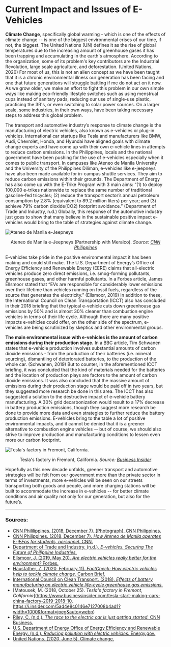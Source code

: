 # Current Impact and Issues of E-Vehicles
**Climate Change**, specifically global warming - which is one of the effects of climate change -- is one of the biggest environmental crises of our time, if not, the biggest. The United Nations (UN) defines it as the rise of global temperatures due to the increasing amount of greenhouse gases it has been trapping and accumulating in the earth's atmosphere. According to the organization, some of its problem's key contributors are the Industrial Revolution, large scale agriculture, and deforestation. (United Nations, 2020) For most of us, this is not an alien concept as we have been taught that it is a chronic environmental illness our generation has been facing and one that future generations will struggle battling if me do not act on it now. As we grow older, we make an effort to fight this problem in our own simple ways like making eco-friendly lifestyle switches such as using menstrual cups instead of sanitary pads, reducing our use of single-use plastic, practicing the 3R's, or even switching to solar power sources. On a larger scale, some industries, in their own ways, have been taking necessary steps to address this global problem. 

The transport and automotive industry’s response to climate change is the manufacturing of electric vehicles, also known as e-vehicles or plug-in vehicles. International car startups like Tesla and manufacturers like BMW, Audi, Chevrolet, Honda, and Hyundai have aligned goals with climate change experts and have come up with their own e-vehicle lines in attempts to reduce carbon emissions. In the Philippines, locals and the national government have been pushing for the use of e-vehicles especially when it comes to public transport. In campuses like Ateneo de Manila University and the University of the Philippines Diliman, e-vehicles like e-jeepneys have also been made available for in-campus shuttle services. They aim to reduce carbon emissions within their grounds. The Department of Energy has also come up with the E-Trike Program with 3 main aims: “(1) to deploy 100,000 e-trikes nationwide to replace the same number of traditional gasoline-fed tricycles; (2) reduce the transport sector’s annual petroleum consumption by 2.8% (equivalent to 89.2 million liters) per year; and (3) achieve 79% carbon dioxide(CO2) footprint avoidance.” (Department of Trade and Industry, n.d.) Globally, this response of the automotive industry just goes to show that many believe in the sustainable positive impact e-vehicles would bring to the table of strategies against climate change. 

![Ateneo de Manila e-Jeepneys](https://cnnphilippines.com/.imaging/mte/demo-cnn-new/750x450/dam/cnn/2018/12/6/Ateneo-de-Manila-e-jeeps.png/jcr:content/Ateneo%20de%20Manila%20e-jeeps.png")
<p align="center">Ateneo de Manila e-Jeepneys (Partnership with Meralco). <em>Source: <a href="https://cnnphilippines.com/lifestyle/2018/12/6/ateneo-manila-operates-ejeeps.html">CNN Philippines</a></em></p>

E-vehicles take pride in the positive environmental impact it has been making and could still make. The U.S. Department of Energy’s Office of Energy Efficiency and Renewable Energy (EERE) claims that all-electric vehicles produce zero direct emissions, i.e. smog-forming pollutants, greenhouse gases, and other harmful pollutants. In a Forbes article, James Ellsmoor stated that “EVs are responsible for considerably lower emissions over their lifetime than vehicles running on fossil fuels, regardless of the source that generates the electricity.” (Ellsmoor, 2019) In addition to these, the International Council on Clean Transportation (ICCT) also has concluded in their 2018 briefing that the typical e-vehicle cuts down greenhouse gas emissions by 50% and is almost 30% cleaner than combustion engine vehicles in terms of their life cycle. Although there are many positive impacts e-vehicles could offer, on the other side of the spectrum, e-vehicles are being scrutinized by skeptics and other environmental groups.

**The main environmental issue with e-vehicles is the amount of carbon emissions during their production stage.** In a BBC article, Tim Schwanen states that e-vehicle production involves substantial amounts of carbon dioxide emissions - from the production of their batteries (i.e. mineral sourcing), dismantling of deteriorated batteries, to the production of the whole car. (Schwanen, 2019) But to counter, in the aforementioned ICCT briefing, it was concluded that the kind of materials needed for the batteries and the location of production plays are factors to the amount of carbon dioxide emissions. It was also concluded that the massive amount of emissions during their production stage would be paid off in two years, but they suggested more research be done in this area. The ICCT has also suggested a solution to the destructive impact of e-vehicle battery manufacturing. A 30% grid decarbonization would result to a 17% decrease in battery production emissions, though they suggest more research be done to provide more data and even strategies to further reduce the battery production emissions. E-vehicles bring to the table a lot of positive environmental impacts, and it cannot be denied that it is a greener alternative to combustion engine vehicles -- but of course, we should also strive to improve production and manufacturing conditions to lessen even more our carbon footprint. 

![Tesla's factory in Fremont, California.](https://i.insider.com/5ad4e8c0146e7127008b4ad1?width=1100&format=jpeg&auto=webp")
<p align="center">Tesla's factory in Fremont, California. <em>Source: <a href="https://www.google.com/url?sa=i&url=https%3A%2F%2Fwww.businessinsider.com%2Ftesla-start-making-cars-china-factory-2019-2018-10&psig=AOvVaw20mnFR-XZy9rk8UDeJ3Sew&ust=1608405730827000&source=images&cd=vfe&ved=0CA0QjhxqFwoTCIDgveKh2O0CFQAAAAAdAAAAABAI">Business Insider</a></em></p>

Hopefully as this new decade unfolds, greener transport and automotive strategies will be felt from our government more than the private sector in terms of investments, more e-vehicles will be seen on our streets transporting both goods and people, and more charging stations will be built to accommodate the increase in e-vehicles -- for better climate conditions and air quality not only for our generation, but also for the future’s.


***
### Sources:

- [CNN Phililippines. (2018, December 7). [Photograph]. CNN Philippines.](https://cnnphilippines.com/.imaging/mte/demo-cnn-new/750x450/dam/cnn/2018/12/6/Ateneo-de-Manila-e-jeeps.png/jcr:content/Ateneo%20de%20Manila%20e-jeeps.png)
- [CNN Philippines. (2018, December 7). <i>How Ateneo de Manila operates E-jEEps for students, personnel.</i> CNN.](https://cnnphilippines.com/lifestyle/2018/12/6/ateneo-manila-operates-ejeeps.html)
- [Department of Trade and Industry. (n.d.). <i>E-vehicles. Securing The Future of Philippine Industries.</i>](https://industry.gov.ph/industry/e-vehicles/)
- [Ellsmoor, J. (2019, May 20). <i>Are electric vehicles really better for the environment?</i> Forbes.](https://www.forbes.com/sites/jamesellsmoor/2019/05/20/are-electric-vehicles-really-better-for-the-environment/?sh=479489bf76d2)
- [Hausfather, Z. (2020, February 11). <i>FactCheck: How electric vehicles help to tackle climate change.</i> Carbon Brief.](https://www.carbonbrief.org/factcheck-how-electric-vehicles-help-to-tackle-climate-change)
- [International Council on Clean Transport. (2018). <i>Effects of battery manufacturing on electric vehicle life-cycle greenhouse gas emissions.</i>](https://theicct.org/sites/default/files/publications/EV-life-cycle-GHG_ICCT-Briefing_09022018_vF.pdf)
- [Matousek, M. (2018, October 25). <i>Tesla's factory in Fremont, California</i>](https://www.businessinsider.com/tesla-start-making-cars-china-factory-2019-2018-10. https://i.insider.com/5ad4e8c0146e7127008b4ad1?width=1000&format=jpeg&auto=webp)
- [Riley, C. (n.d.). <i>The race to the electric car is just getting started.</i> CNN Business.](https://edition.cnn.com/interactive/2019/08/business/electric-cars-audi-volkswagen-tesla/)
- [U.S. Department of Energy Office of Energy Efficiency and Renewable Energy. (n.d.). <i>Reducing pollution with electric vehicles.</i> Energy.gov.](https://www.energy.gov/eere/electricvehicles/reducing-pollution-electric-vehicles)
- [United Nations. (2020, June 5). Climate change.](https://www.un.org/en/sections/issues-depth/climate-change/)
